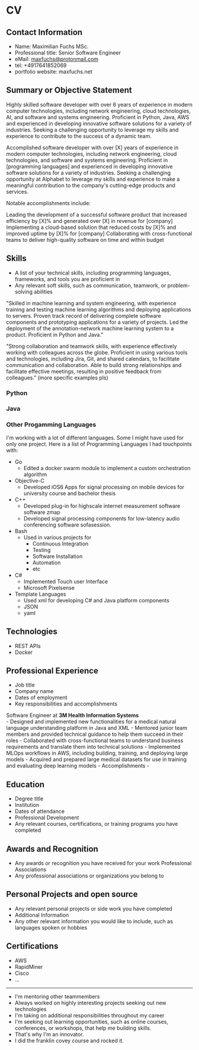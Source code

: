 # CV

## Contact Information

- Name: Maximilian Fuchs MSc.
- Professional title: Senior Software Engineer
- eMail: maxfuchs@protonmail.com
- tel: +4917641852069
- portfolio website: maxfuchs.net

## Summary or Objective Statement

Highly skilled software developer with over 6 years of experience in modern computer technologies, including network engineering, cloud technologies, AI, and software and systems engineering. Proficient in Python, Java, AWS and experienced in developing innovative software solutions for a variety of industries. Seeking a challenging opportunity to leverage my skills and experience to contribute to the success of a dynamic team.

Accomplished software developer with over [X] years of experience in modern computer technologies, including network engineering, cloud technologies, and software and systems engineering. Proficient in [programming languages] and experienced in developing innovative software solutions for a variety of industries. Seeking a challenging opportunity at Alphabet to leverage my skills and experience to make a meaningful contribution to the company's cutting-edge products and services.

Notable accomplishments include:

Leading the development of a successful software product that increased efficiency by [X]% and generated over [X] in revenue for [company]
Implementing a cloud-based solution that reduced costs by [X]% and improved uptime by [X]% for [company]
Collaborating with cross-functional teams to deliver high-quality software on time and within budget

## Skills

- A list of your technical skills, including programming languages, frameworks, and tools you are proficient in
- Any relevant soft skills, such as communication, teamwork, or problem-solving abilities

"Skilled in machine learning and system engineering, with experience training and testing machine learning algorithms and deploying applications to servers. Proven track record of delivering complete software components and prototyping applications for a variety of projects. Led the deployment of the annotation-network machine learning system to a product. Proficient in Python and Java."

"Strong collaboration and teamwork skills, with experience effectively working with colleagues across the globe. Proficient in using various tools and technologies, including Jira, Git, and shared calendars, to facilitate communication and collaboration. Able to build strong relationships and facilitate effective meetings, resulting in positive feedback from colleagues."
(more specific examples pls)

### Python

### Java

### Other Progamming Languages

I'm working with a lot of different languages. Some I might have used for only one project. Here is a list of Programming Languages I had touchpoints with:

- Go
  - Edited a docker swarm module to implement a custom orchestration algorithm
- Objective-C
  - Developed iOS6 Apps for signal processing on mobile devices for university course and bachelor thesis
- C++
  - Developed plug-in for highscale internet measurement software software zmap
  - Developed signal processing components for low-latency audio conferencing software sofasession.
- Bash
  - Used in various projects for
    - Continuous Integration
    - Testing
    - Software Installation
    - Automation
    - etc
- C#
  - Implemented Touch user Interface
  - Microsoft Pixelsense
- Template Languages
  - Used xml for developing C# and Java platform components
  - JSON
  - yaml

## Technologies

- REST APIs
- Docker

## Professional Experience

- Job title
- Company name
- Dates of employment
- Key responsibilities and accomplishments

Software Engineer at __3M Health Information Systems__  
    - Designed and implemented new functionalities for a medical natural language understanding platform in Java and XML
    - Mentored junior team members and provided technical guidance to help them succeed in their roles
    - Collaborated with cross-functional teams to understand business requirements and translate them into technical solutions
    - Implemented MLOps workflows in AWS, including building, training, and deploying large models
    - Acquired and prepared large medical datasets for use in training and evaluating deep learning models
    - Accomplishments
        -

## Education

- Degree title
- Institution
- Dates of attendance
- Professional Development
- Any relevant courses, certifications, or training programs you have completed

## Awards and Recognition

- Any awards or recognition you have received for your work
Professional Associations
- Any professional associations or organizations you belong to

## Personal Projects and open source

- Any relevant personal projects or side work you have completed
- Additional Information
- Any other relevant information you would like to include, such as languages spoken or hobbies

## Certifications

- AWS
- RapidMiner
- Cisco
- ...

---

- I'm mentoring other teammembers
- Always worked on highly interesting projects seeking out new technologies
- I'm taking on additional responsibilities throughout my career
- I'm seeking out learning opportunities, such as online courses, conferences, or workshops, that help me building skills.
- That's why I'm an innovator.
- I did the franklin covey course and rocked it.
